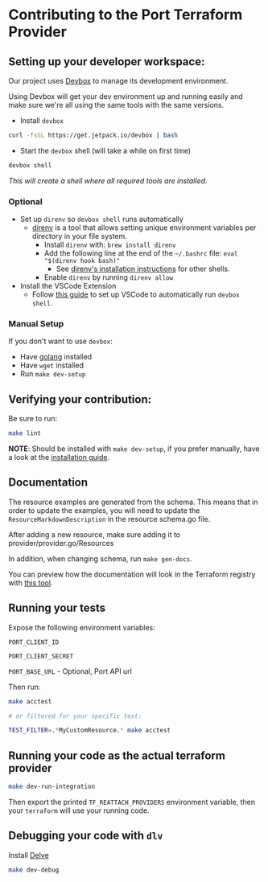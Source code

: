 # Contributing to the Port Terraform Provider

## Setting up your developer workspace:

Our project uses [Devbox](https://github.com/jetpack-io/devbox) to manage its development environment.

Using Devbox will get your dev environment up and running easily and make sure we're all using the same tools with the same versions.

- Install `devbox`

```sh
curl -fsSL https://get.jetpack.io/devbox | bash
```

- Start the `devbox` shell (will take a while on first time)

```sh
devbox shell
```

_This will create a shell where all required tools are installed._

### Optional

- Set up `direnv` so `devbox shell` runs automatically
  - [direnv](https://www.jetify.com/devbox/docs/ide_configuration/direnv/) is a tool that allows setting unique environment variables per directory in your file system.
    - Install `direnv` with: `brew install direnv`
    - Add the following line at the end of the `~/.bashrc` file: `eval "$(direnv hook bash)"`
      - See [direnv's installation instructions](https://direnv.net/docs/hook.html) for other shells.
    - Enable `direnv` by running `direnv allow`
- Install the VSCode Extension
  - Follow [this guide](https://www.jetify.com/devbox/docs/ide_configuration/vscode/) to set up VSCode to automatically run `devbox shell`.

### Manual Setup

If you don't want to use `devbox`:

- Have [golang](https://go.dev/doc/install) installed
- Have `wget` installed
- Run `make dev-setup`

## Verifying your contribution:

Be sure to run:

```sh
make lint
```

**NOTE**: Should be installed with `make dev-setup`, if you prefer manually, have a look at the [installation guide](https://golangci-lint.run/welcome/install/#local-installation).

## Documentation

The resource examples are generated from the schema. This means that in order to update the examples, you will need to update the `ResourceMarkdownDescription` in the resource schema.go file.

After adding a new resource, make sure adding it to provider/provider.go/Resources

In addition, when changing schema, run `make gen-docs`.

You can preview how the documentation will look in the Terraform registry with [this tool](https://registry.terraform.io/tools/doc-preview).

## Running your tests

Expose the following environment variables:

`PORT_CLIENT_ID`

`PORT_CLIENT_SECRET`

`PORT_BASE_URL` - Optional, Port API url

Then run:

```sh
make acctest

# or filtered for your specific test:

TEST_FILTER=.*MyCustomResource.* make acctest
```

## Running your code as the actual terraform provider

```sh
make dev-run-integration
```

Then export the printed `TF_REATTACH_PROVIDERS` environment variable, then your `terraform` will use your running code.

## Debugging your code with `dlv`

Install [Delve](https://github.com/go-delve/delve)

```sh
make dev-debug
```
